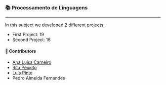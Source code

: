 
### :books: Processamento de Linguagens
***

In this subject we developed 2 different projects.
- First Project: 19
- Second Project: 16

#### :handshake: Contributors 
- [Ana Luísa Carneiro](https://github.com/Analucar)
- [Rita Peixoto](https://github.com/rita-peixoto)
- [Luís Pinto](https://github.com/L-Pinto)
- Pedro Almeida Fernandes
